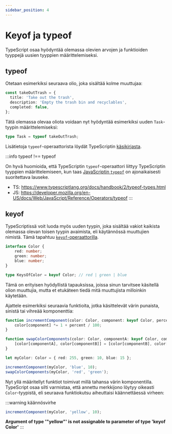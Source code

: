 ```yaml
---
sidebar_position: 4
---
```


# Keyof ja typeof

TypeScript osaa hyödyntää olemassa olevien arvojen ja funktioiden tyyppejä uusien tyyppien määrittelemiseksi.

## typeof

Otetaan esimerkiksi seuraava olio, joka sisältää kolme muuttujaa:

```ts
const takeOutTrash = {
  title: 'Take out the trash',
  description: 'Empty the trash bin and recyclables',
  completed: false,
};
```

Tätä olemassa olevaa oliota voidaan nyt hyödyntää esimerkiksi uuden `Task`-tyypin määrittelemiseksi:

```ts
type Task = typeof takeOutTrash;
```

Lisätietoja `typeof`-operaattorista löydät TypeScriptin [käsikirjasta](https://www.typescriptlang.org/docs/handbook/2/typeof-types.html).

:::info typeof !== typeof

On hyvä huomioida, että TypeScriptin `typeof`-operaattori liittyy TypeScriptin tyyppien määrittelemiseen, kun taas [JavaScriptin `typeof`](https://developer.mozilla.org/en-US/docs/Web/JavaScript/Reference/Operators/typeof) on ajonaikaisesti suoritettava lauseke.

* TS: https://www.typescriptlang.org/docs/handbook/2/typeof-types.html
* JS: https://developer.mozilla.org/en-US/docs/Web/JavaScript/Reference/Operators/typeof
:::

## keyof

TypeScriptissä voit luoda myös uuden tyypin, joka sisältää vakiot kaikista olemassa olevan toisen tyypin avaimista, eli käytännössä muuttujien nimistä. Tämä tapahtuu [`keyof`-operaattorilla](https://www.typescriptlang.org/docs/handbook/2/keyof-types.html).

```ts
interface Color {
    red: number;
    green: number;
    blue: number;
}

type KeysOfColor = keyof Color; // red | green | blue
```

Tämä on erityisen hyödyllistä tapauksissa, joissa sinun tarvitsee käsitellä olion muuttujia, mutta et etukäteen tiedä mitä muuttujista milloinkin käytetään.

Ajattele esimerkiksi seuraavia funktioita, jotka käsittelevät värin punaista, sinistä tai vihreää komponenttia:

```ts
function incrementComponent(color: Color, component: keyof Color, percent: number) {
    color[component] *= 1 + percent / 100;
}

function swapColorComponents(color: Color, componentA: keyof Color, componentB: keyof Color) {
    [color[componentA], color[componentB]] = [color[componentB], color[componentA]];
}

let myColor: Color = { red: 255, green: 10, blue: 15 };

incrementComponent(myColor, 'blue', 10);
swapColorComponents(myColor, 'red', 'green');
```

Nyt yllä määritellyt funktiot toimivat millä tahansa värin komponentilla. TypeScript osaa silti varmistaa, että annettu merkkijono löytyy oikeasti `Color`-tyypistä, eli seuraava funktiokutsu aiheuttaisi käännettäessä virheen:

:::warning käännösvirhe
```ts
incrementComponent(myColor, 'yellow', 10);
```
**Argument of type '"yellow"' is not assignable to parameter of type 'keyof Color'**
:::
